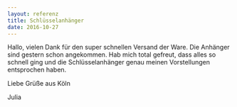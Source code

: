 ```yaml
---
layout: referenz
title: Schlüsselanhänger
date: 2016-10-27
---
```


Hallo, 
vielen Dank für den super schnellen Versand der Ware. 
Die Anhänger sind gestern schon angekommen. 
Hab mich total gefreut, 
dass alles so schnell ging und die Schlüsselanhänger genau meinen Vorstellungen entsprochen haben. 

Liebe Grüße aus Köln 

Julia